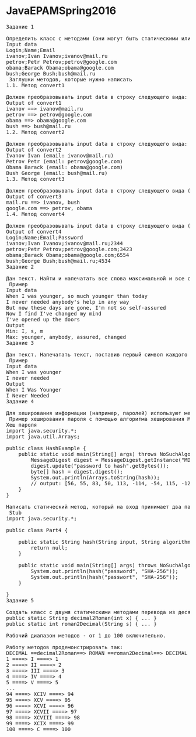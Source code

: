 # JavaEPAMSpring2016
<pre>
Задание 1

Определить класс с методами (они могут быть статическими или не статическими, в последнем случае использовать ООП подход), которые преобразовывают входную информацию в выходную. В качестве входной информации (input data) использовать текст следующей структуры (значения Login/Name/Email в общем случае могут быть любыми):
Input data
Login;Name;Email
ivanov;Ivan Ivanov;ivanov@mail.ru
petrov;Petr Petrov;petrov@google.com
obama;Barack Obama;obama@google.com
bush;George Bush;bush@mail.ru
 Заглушки методов, которые нужно написать
1.1. Метод convert1

Должен преобразовывать input data в строку следующего вида:
Output of convert1
ivanov ==> ivanov@mail.ru
petrov ==> petrov@google.com
obama ==> obama@google.com
bush ==> bush@mail.ru
1.2. Метод convert2

Должен преобразовывать input data в строку следующего вида:
Output of convert2
Ivanov Ivan (email: ivanov@mail.ru)
Petrov Petr (email: petrov@google.com)
Obama Barack (email: obama@google.com)
Bush George (email: bush@mail.ru)
1.3. Метод convert3

Должен преобразовывать input data в строку следующего вида (почтовый домен ==> список логинов через запятую тех пользователей, чьи почтовые ящики зарегестрированны в данном домене):
Output of convert3
mail.ru ==> ivanov, bush
google.com ==> petrov, obama
1.4. Метод convert4

Должен преобразовывать input data в строку следующего вида (должна быть добавлена колонка Password, сам пароль должен состоять ровно из 4 цифр, которые генерируются случайным образом):
Output of convert4
Login;Name;Email;Password
ivanov;Ivan Ivanov;ivanov@mail.ru;2344
petrov;Petr Petrov;petrov@google.com;3423
obama;Barack Obama;obama@google.com;6554
bush;George Bush;bush@mail.ru;4534
Задание 2

Дан текст. Найти и напечатать все слова максимальной и все слова минимальной длины. Словом считать последовательность содержащую только буквы (все остальные символы в состав слова не входят).
 Пример
Input data
When I was younger, so much younger than today
I never needed anybody's help in any way
But now these days are gone, I'm not so self-assured
Now I find I've changed my mind
I've opened up the doors
Output
Min: I, s, m
Max: younger, anybody, assured, changed
Задание 3

Дан текст. Напечатать текст, поставив первый символ каждого слова в верхний регистр.
 Пример
Input data
When I was younger
I never needed
Output
When I Was Younger
I Never Needed
Задание 4

Для хеширования информации (например, паролей) используют метод MessageDigest#digest, который возвращает хеш в виде массива байт.
 Пример хеширования пароля с помощью алгоритма хеширования MD5 (другие алгоритмы - SHA-256; SHA-512 и пр.)
Хеш пароля
import java.security.*;
import java.util.Arrays;
 
public class HashExample {      
    public static void main(String[] args) throws NoSuchAlgorithmException {
        MessageDigest digest = MessageDigest.getInstance("MD5");
        digest.update("password to hash".getBytes());
        byte[] hash = digest.digest();
        System.out.println(Arrays.toString(hash));
        // output: [56, 55, 83, 50, 113, -114, -54, 115, -125, 86, 79, -109, 17, -65, 107, 84]
    }   
}

Написать статический метод, который на вход принимает два параметра: (1) строку, хеш которой нужно получить; (2) названия алгоритма хеширования. Выход  должен представлять из себя строку из шестнадцатеричных цифр: каждому байту соответствует две шестнадцатеричные цифры. Например, если некоторый элемент массива байт равен -29, то в двоичном разложении он имеет вид 1110_0011 и ему соответствует пара E3.
 Stub
import java.security.*;
 
public class Part4 {
     
    public static String hash(String input, String algorithm) throws NoSuchAlgorithmException {
        return null;
    }
     
    public static void main(String[] args) throws NoSuchAlgorithmException {
        System.out.println(hash("password", "SHA-256"));
        System.out.println(hash("passwort", "SHA-256"));
    }
     
}
Задание 5

Создать класс с двумя статическими методами перевода из десятичной системы счисления в римскую и обратно.
public static String decimal2Roman(int x) { ... }
public static int roman2Decimal(String s) { ... }

Рабочий диапазон методов - от 1 до 100 включительно.

Работу методов продемонстрировать так: 
DECIMAL ==decimal2Roman==> ROMAN ==roman2Decimal==> DECIMAL
1 ====> I ====> 1
2 ====> II ====> 2
3 ====> III ====> 3
4 ====> IV ====> 4
5 ====> V ====> 5
...
94 ====> XCIV ====> 94
95 ====> XCV ====> 95
96 ====> XCVI ====> 96
97 ====> XCVII ====> 97
98 ====> XCVIII ====> 98
99 ====> XCIX ====> 99
100 ====> C ====> 100
</pre>
